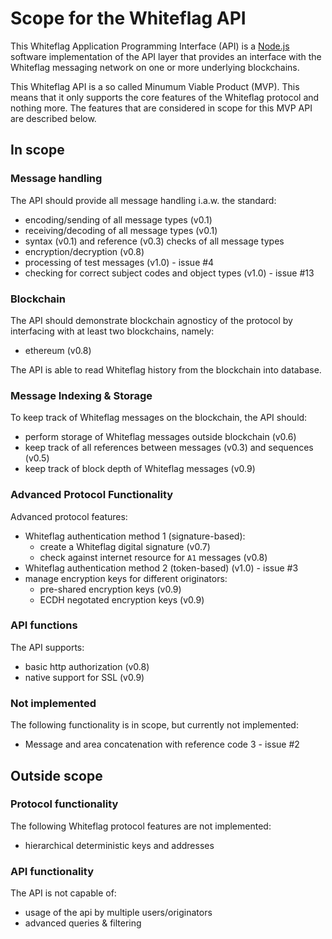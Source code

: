 # Scope for the Whiteflag API

This Whiteflag Application Programming Interface (API) is a [Node.js](https://nodejs.org/en/about/)
software implementation of the API layer that provides an interface with the
Whiteflag messaging network on one or more underlying blockchains.

This Whiteflag API is a so called Minumum Viable Product (MVP). This means
that it only supports the core features of the Whiteflag protocol and
nothing more. The features that are considered in scope for this MVP API
are described below.

## In scope

### Message handling

The API should provide all message handling i.a.w. the standard:

* encoding/sending of all message types (v0.1)
* receiving/decoding of all message types (v0.1)
* syntax (v0.1) and reference (v0.3) checks of all message types
* encryption/decryption (v0.8)
* processing of test messages (v1.0) - issue #4
* checking for correct subject codes and object types (v1.0) - issue #13

### Blockchain

The API should demonstrate blockchain agnosticy of the protocol by
interfacing with at least two blockchains, namely:

* ethereum (v0.8)

The API is able to read Whiteflag history from the blockchain into database.

### Message Indexing & Storage

To keep track of Whiteflag messages on the blockchain, the API should:

* perform storage of Whiteflag messages outside blockchain (v0.6)
* keep track of all references between messages (v0.3) and sequences (v0.5)
* keep track of block depth of Whiteflag messages (v0.9)

### Advanced Protocol Functionality

Advanced protocol features:

* Whiteflag authentication method 1 (signature-based):
  * create a Whiteflag digital signature (v0.7)
  * check against internet resource for `A1` messages (v0.8)
* Whiteflag authentication method 2 (token-based) (v1.0) - issue #3
* manage encryption keys for different originators:
  * pre-shared encryption keys (v0.9)
  * ECDH negotated encryption keys (v0.9)

### API functions

The API supports:

* basic http authorization (v0.8)
* native support for SSL (v0.9)

### Not implemented

The following functionality is in scope, but currently not implemented:

* Message and area concatenation with reference code 3 - issue #2

## Outside scope

### Protocol functionality

The following Whiteflag protocol features are not implemented:

* hierarchical deterministic keys and addresses

### API functionality

The API is not capable of:

* usage of the api by multiple users/originators
* advanced queries & filtering
